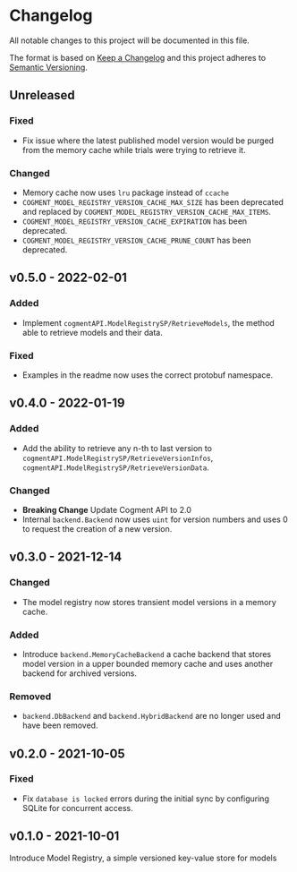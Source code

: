 # Changelog

All notable changes to this project will be documented in this file.

The format is based on [Keep a Changelog](http://keepachangelog.com/en/1.0.0/)
and this project adheres to [Semantic Versioning](http://semver.org/spec/v2.0.0.html).

## Unreleased

### Fixed

- Fix issue where the latest published model version would be purged from the memory cache while trials were trying to retrieve it.

### Changed

- Memory cache now uses `lru` package instead of `ccache`
- `COGMENT_MODEL_REGISTRY_VERSION_CACHE_MAX_SIZE` has been deprecated and replaced by `COGMENT_MODEL_REGISTRY_VERSION_CACHE_MAX_ITEMS`.
- `COGMENT_MODEL_REGISTRY_VERSION_CACHE_EXPIRATION` has been deprecated.
- `COGMENT_MODEL_REGISTRY_VERSION_CACHE_PRUNE_COUNT` has been deprecated.

## v0.5.0 - 2022-02-01

### Added

- Implement `cogmentAPI.ModelRegistrySP/RetrieveModels`, the method able to retrieve models and their data.

### Fixed

- Examples in the readme now uses the correct protobuf namespace.

## v0.4.0 - 2022-01-19

### Added

- Add the ability to retrieve any n-th to last version to `cogmentAPI.ModelRegistrySP/RetrieveVersionInfos`, `cogmentAPI.ModelRegistrySP/RetrieveVersionData`.

### Changed

- **Breaking Change** Update Cogment API to 2.0
- Internal `backend.Backend` now uses `uint` for version numbers and uses 0 to request the creation of a new version.

## v0.3.0 - 2021-12-14

### Changed

- The model registry now stores transient model versions in a memory cache.

### Added

- Introduce `backend.MemoryCacheBackend` a cache backend that stores model version in a upper bounded memory cache and uses another backend for archived versions.

### Removed

- `backend.DbBackend` and `backend.HybridBackend` are no longer used and have been removed.

## v0.2.0 - 2021-10-05

### Fixed

- Fix `database is locked` errors during the initial sync by configuring SQLite for concurrent access.

## v0.1.0 - 2021-10-01

Introduce Model Registry, a simple versioned key-value store for models
